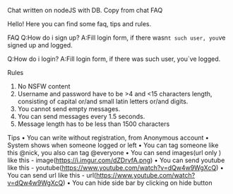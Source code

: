 Chat written on nodeJS with DB.
Copy from chat FAQ


Hello! Here you can find some faq, tips and rules.

FAQ
Q:How do i sign up?
A:Fill login form, if there wasn`t such user, you`ve signed up and logged.

Q:How do i login?
A:Fill login form, if there was such user, you`ve logged.

Rules
1. No NSFW content
2. Username and password have to be >4 and <15 characters length,
consisting of capital or/and small latin letters or/and digits.
3. You cannot send empty messages.
4. You can send messages every 1.5 seconds.
4. Message length has to be less than 1500 characters

Tips
• You can write without registration, from Anonymous account
• System shows when someone logged or left
• You can tag someone like this @nick, you also can tag @everyone
• You can send images(url only ) like this - image(https://i.imgur.com/dZDrvfA.png)
• You can send youtube like this - youtube(https://www.youtube.com/watch?v=dQw4w9WgXcQ)
• You can send url like this - url(https://www.youtube.com/watch?v=dQw4w9WgXcQ)
• You can hide side bar by clicking on hide button
